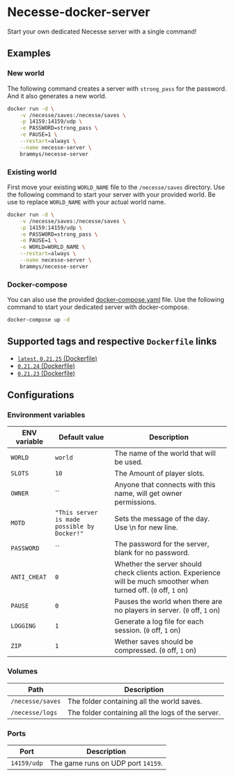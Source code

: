 # Necesse-docker-server

Start your own dedicated Necesse server with a single command!

## Examples

### New world

The following command creates a server with `strong_pass` for the password.
And it also generates a new world.

```bash
docker run -d \
    -v /necesse/saves:/necesse/saves \
    -p 14159:14159/udp \
    -e PASSWORD=strong_pass \
    -e PAUSE=1 \
    --restart=always \
    --name necesse-server \
    brammys/necesse-server
```

### Existing world

First move your existing `WORLD_NAME` file to the `/necesse/saves` directory.
Use the following command to start your server with your provided world.
Be use to replace `WORLD_NAME` with your actual world name.

```bash
docker run -d \
    -v /necesse/saves:/necesse/saves \
    -p 14159:14159/udp \
    -e PASSWORD=strong_pass \
    -e PAUSE=1 \
    -e WORLD=WORLD_NAME \
    --restart=always \
    --name necesse-server \
    brammys/necesse-server
```

### Docker-compose

You can also use the provided [docker-compose.yaml](https://github.com/BrammyS/necesse-docker-server/blob/main/docker-compose.yaml) file.
Use the following command to start your dedicated server with docker-compose.

```bash
docker-compose up -d
```

## Supported tags and respective `Dockerfile` links

* [`latest`, `0.21.25` (Dockerfile)](https://github.com/BrammyS/necesse-docker-server/blob/main/Dockerfile)
* [`0.21.24` (Dockerfile)](https://github.com/BrammyS/necesse-docker-server/blob/main/Dockerfile)
* [`0.21.23` (Dockerfile)](https://github.com/BrammyS/necesse-docker-server/blob/main/Dockerfile)

## Configurations

### Environment variables

| ENV variable    	| Default value           	| Description                                                                            	                                                    |
|-----------------	|-------------------------	|---------------------------------------------------------------------------------------------------------------------------------------------  |
| `WORLD`            	| `world` 	                                    | The name of the world that will be used.                                                                              |
| `SLOTS`            	| `10` 	                                        | The Amount of player slots.                                                                                           |
| `OWNER`            	| `` 	                                        | Anyone that connects with this name, will get owner permissions.                                                      |
| `MOTD`            	| `"This server is made possible by Docker!"`   | Sets the message of the day. Use \n for new line.                                                                     |
| `PASSWORD`            | `` 	                                        | The password for the server, blank for no password.                                                                   |
| `ANTI_CHEAT`          | `0` 	                                        | Whether the server should check clients action. Experience will be much smoother when turned off. (`0` off, `1` on)   |
| `PAUSE`            	| `0` 	                                        | Pauses the world when there are no players in server. (`0` off, `1` on)                                               |
| `LOGGING`            	| `1` 	                                        | Generate a log file for each session. (`0` off, `1` on)                                                               |
| `ZIP`            	    | `1` 	                                        | Wether saves should be compressed. (`0` off, `1` on)                                                                  |

### Volumes

| Path       	            | Description                                                   |
|---------------------------|-----------------------------------------------------------    |
| `/necesse/saves`       	| The folder containing all the world saves.                    |
| `/necesse/logs`        	| The folder containing all the logs of the server.             |

### Ports

| Port       	            | Description                                                   |
|---------------------------|-----------------------------------------------------------    |
| `14159/udp`       	    | The game runs on UDP port `14159`.                            |
